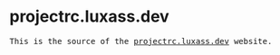 # projectrc.luxass.dev

<samp>This is the source of the [projectrc.luxass.dev](https://projectrc.luxass.dev) website.</samp>
